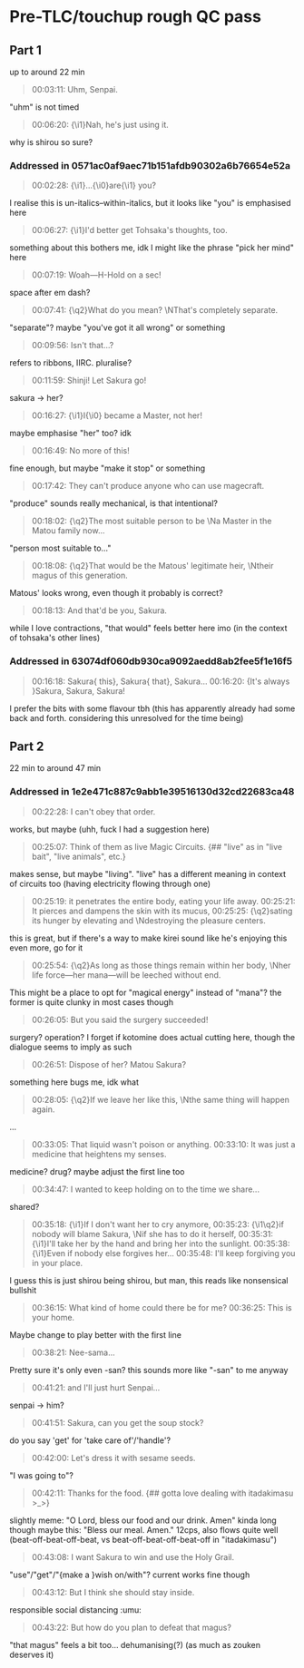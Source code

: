 # Pre-TLC/touchup rough QC pass

## Part 1

up to around 22 min

> 00:03:11: Uhm, Senpai.

"uhm" is not timed

> 00:06:20: {\i1}Nah, he's just using it.

why is shirou so sure?

### Addressed in 0571ac0af9aec71b151afdb90302a6b76654e52a

> 00:02:28: {\i1}...{\i0}are{\i1} you?

I realise this is un-italics–within-italics, but it looks like "you" is emphasised here

> 00:06:27: {\i1}I'd better get Tohsaka's thoughts, too.

something about this bothers me, idk
I might like the phrase "pick her mind" here

> 00:07:19: Woah—H-Hold on a sec!

space after em dash?

> 00:07:41: {\q2}What do you mean? \NThat's completely separate.

"separate"? maybe "you've got it all wrong" or something

> 00:09:56: Isn't that...?

refers to ribbons, IIRC. pluralise?

> 00:11:59: Shinji! Let Sakura go!

sakura -> her?

> 00:16:27: {\i1}I{\i0} became a Master, not her!

maybe emphasise "her" too? idk

> 00:16:49: No more of this!

fine enough, but maybe "make it stop" or something

> 00:17:42: They can't produce anyone who can use magecraft.

"produce" sounds really mechanical, is that intentional?

> 00:18:02: {\q2}The most suitable person to be \Na Master in the Matou family now...

"person most suitable to..."

> 00:18:08: {\q2}That would be the Matous' legitimate heir, \Ntheir magus of this generation.

Matous' looks wrong, even though it probably is correct?

> 00:18:13: And that'd be you, Sakura.

while I love contractions, "that would" feels better here imo (in the context of tohsaka's other lines)

### Addressed in 63074df060db930ca9092aedd8ab2fee5f1e16f5

> 00:16:18: Sakura{ this}, Sakura{ that}, Sakura...
> 00:16:20: {It's always }Sakura, Sakura, Sakura!

I prefer the bits with some flavour tbh
(this has apparently already had some back and forth. considering this unresolved for the time being)

## Part 2

22 min to around 47 min

### Addressed in 1e2e471c887c9abb1e39516130d32cd22683ca48

> 00:22:28: I can't obey that order.

works, but maybe (uhh, fuck I had a suggestion here)

> 00:25:07: Think of them as live Magic Circuits. {## \"live\" as in \"live bait\", \"live animals\", etc.}

makes sense, but maybe "living". "live" has a different meaning in context of circuits too (having electricity flowing through one)

> 00:25:19: it penetrates the entire body, eating your life away.
> 00:25:21: It pierces and dampens the skin with its mucus,
> 00:25:25: {\q2}sating its hunger by elevating and \Ndestroying the pleasure centers.

this is great, but if there's a way to make kirei sound like he's enjoying this even more, go for it

> 00:25:54: {\q2}As long as those things remain within her body, \Nher life force—her mana—will be leeched without end.

This might be a place to opt for "magical energy" instead of "mana"? the former is quite clunky in most cases though

> 00:26:05: But you said the surgery succeeded!

surgery? operation? I forget if kotomine does actual cutting here, though the dialogue seems to imply as such

> 00:26:51: Dispose of her? Matou Sakura?

something here bugs me, idk what

> 00:28:05: {\q2}If we leave her like this, \Nthe same thing will happen again.

...

> 00:33:05: That liquid wasn't poison or anything.
> 00:33:10: It was just a medicine that heightens my senses.

medicine? drug? maybe adjust the first line too

> 00:34:47: I wanted to keep holding on to the time we share...

shared?

> 00:35:18: {\i1}If I don't want her to cry anymore,
> 00:35:23: {\i1\q2}if nobody will blame Sakura, \Nif she has to do it herself,
> 00:35:31: {\i1}I'll take her by the hand and bring her into the sunlight.
> 00:35:38: {\i1}Even if nobody else forgives her...
> 00:35:48: I'll keep forgiving you in your place.

I guess this is just shirou being shirou, but man, this reads like nonsensical bullshit

> 00:36:15: What kind of home could there be for me?
> 00:36:25: This is your home.

Maybe change to play better with the first line

> 00:38:21: Nee-sama...

Pretty sure it's only even -san? this sounds more like "-san" to me anyway

> 00:41:21: and I'll just hurt Senpai...

senpai -> him?

> 00:41:51: Sakura, can you get the soup stock?

do you say 'get' for 'take care of'/'handle'?

> 00:42:00: Let's dress it with sesame seeds.

"I was going to"?

> 00:42:11: Thanks for the food. {## gotta love dealing with itadakimasu >_>}

slightly meme: "O Lord, bless our food and our drink. Amen" kinda long though
maybe this: "Bless our meal. Amen." 12cps, also flows quite well (beat-off-beat-off-beat, vs beat-off-beat-off-beat-off in "itadakimasu")

> 00:43:08: I want Sakura to win and use the Holy Grail.

"use"/"get"/"{make a }wish on/with"? current works fine though

> 00:43:12: But I think she should stay inside.

responsible social distancing :umu:

> 00:43:22: But how do you plan to defeat that magus?

"that magus" feels a bit too... dehumanising(?) (as much as zouken deserves it)

